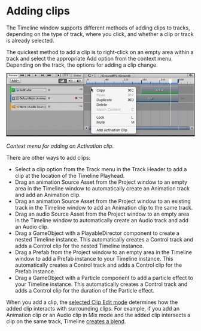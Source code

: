 # Adding clips

The Timeline window supports different methods of adding clips to tracks, depending on the type of track, where you click, and whether a clip or track is already selected.

The quickest method to add a clip is to right-click on an empty area within a track and select the appropriate Add option from the context menu. Depending on the track, the options for adding a clip change.

![Context menu for adding an Activation clip](images/timeline_clips_view_adding.png)

_Context menu for adding an Activation clip._

There are other ways to add clips:

* Select a clip option from the Track menu in the Track Header to add a clip at the location of the Timeline Playhead.
* Drag an animation Source Asset from the Project window to an empty area in the Timeline window to automatically create an Animation track and add an Animation clip.
* Drag an animation Source Asset from the Project window to an existing track in the Timeline window to add an Animation clip to the same track.
* Drag an audio Source Asset from the Project window to an empty area in the Timeline window to automatically create an Audio track and add an Audio clip.
* Drag a GameObject with a PlayableDirector component to create a nested Timeline instance. This automatically creates a Control track and adds a Control clip for the nested Timeline instance.
* Drag a Prefab from the Project window to an empty area in the Timeline window to add a Prefab instance to your Timeline instance. This automatically creates a Control track and adds a Control clip for the Prefab instance.
* Drag a GameObject with a Particle component to add a particle effect to your Timeline instance. This automatically creates a Control track and adds a Control clip for the duration of the Particle effect.

When you add a clip, the [selected Clip Edit mode](clp_about.md) determines how the added clip interacts with surrounding clips. For example, if you add an Animation clip or an Audio clip in Mix mode and the added clip intersects a clip on the same track, Timeline [creates a blend](clp_blend.md).
